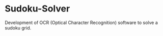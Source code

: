 # Sudoku-Solver
Development of OCR (Optical Character Recognition) software to solve a sudoku grid. 
